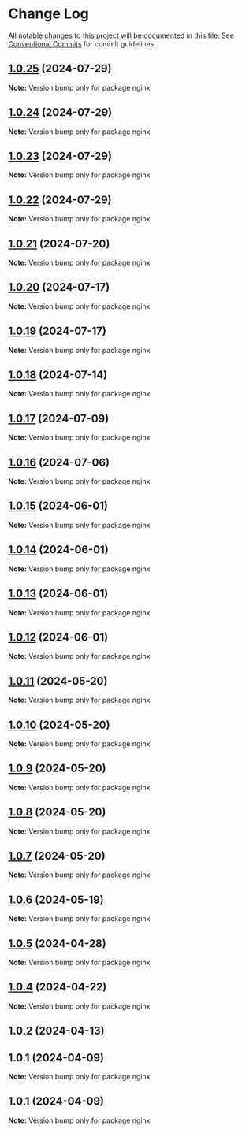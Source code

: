 # Change Log

All notable changes to this project will be documented in this file.
See [Conventional Commits](https://conventionalcommits.org) for commit guidelines.

## [1.0.25](https://github.com/Kallenju/notes/compare/nginx@1.0.24...nginx@1.0.25) (2024-07-29)

**Note:** Version bump only for package nginx

## [1.0.24](https://github.com/Kallenju/notes/compare/nginx@1.0.23...nginx@1.0.24) (2024-07-29)

**Note:** Version bump only for package nginx

## [1.0.23](https://github.com/Kallenju/notes/compare/nginx@1.0.22...nginx@1.0.23) (2024-07-29)

**Note:** Version bump only for package nginx

## [1.0.22](https://github.com/Kallenju/notes/compare/nginx@1.0.21...nginx@1.0.22) (2024-07-29)

**Note:** Version bump only for package nginx

## [1.0.21](https://github.com/Kallenju/notes/compare/nginx@1.0.20...nginx@1.0.21) (2024-07-20)

**Note:** Version bump only for package nginx

## [1.0.20](https://github.com/Kallenju/notes/compare/nginx@1.0.19...nginx@1.0.20) (2024-07-17)

**Note:** Version bump only for package nginx

## [1.0.19](https://github.com/Kallenju/notes/compare/nginx@1.0.18...nginx@1.0.19) (2024-07-17)

**Note:** Version bump only for package nginx

## [1.0.18](https://github.com/Kallenju/notes/compare/nginx@1.0.17...nginx@1.0.18) (2024-07-14)

**Note:** Version bump only for package nginx

## [1.0.17](https://github.com/Kallenju/notes/compare/nginx@1.0.16...nginx@1.0.17) (2024-07-09)

**Note:** Version bump only for package nginx

## [1.0.16](https://github.com/Kallenju/notes/compare/nginx@1.0.15...nginx@1.0.16) (2024-07-06)

**Note:** Version bump only for package nginx

## [1.0.15](https://github.com/Kallenju/notes/compare/nginx@1.0.14...nginx@1.0.15) (2024-06-01)

**Note:** Version bump only for package nginx

## [1.0.14](https://github.com/Kallenju/notes/compare/nginx@1.0.13...nginx@1.0.14) (2024-06-01)

**Note:** Version bump only for package nginx

## [1.0.13](https://github.com/Kallenju/notes/compare/nginx@1.0.12...nginx@1.0.13) (2024-06-01)

**Note:** Version bump only for package nginx

## [1.0.12](https://github.com/Kallenju/notes/compare/nginx@1.0.9...nginx@1.0.12) (2024-06-01)

**Note:** Version bump only for package nginx

## [1.0.11](https://github.com/Kallenju/notes/compare/nginx@1.0.9...nginx@1.0.11) (2024-05-20)

**Note:** Version bump only for package nginx

## [1.0.10](https://github.com/Kallenju/notes/compare/nginx@1.0.9...nginx@1.0.10) (2024-05-20)

**Note:** Version bump only for package nginx

## [1.0.9](https://github.com/Kallenju/notes/compare/nginx@1.0.8...nginx@1.0.9) (2024-05-20)

**Note:** Version bump only for package nginx

## [1.0.8](https://github.com/Kallenju/notes/compare/nginx@1.0.7...nginx@1.0.8) (2024-05-20)

**Note:** Version bump only for package nginx

## [1.0.7](https://github.com/Kallenju/notes/compare/nginx@1.0.6...nginx@1.0.7) (2024-05-20)

**Note:** Version bump only for package nginx

## [1.0.6](https://github.com/Kallenju/notes/compare/nginx@1.0.5...nginx@1.0.6) (2024-05-19)

**Note:** Version bump only for package nginx

## [1.0.5](https://github.com/Kallenju/notes/compare/nginx@1.0.4...nginx@1.0.5) (2024-04-28)

**Note:** Version bump only for package nginx

## [1.0.4](https://github.com/Kallenju/notes/compare/nginx@1.0.2...nginx@1.0.4) (2024-04-22)

**Note:** Version bump only for package nginx

## 1.0.2 (2024-04-13)

## 1.0.1 (2024-04-09)

**Note:** Version bump only for package nginx

## 1.0.1 (2024-04-09)

**Note:** Version bump only for package nginx
